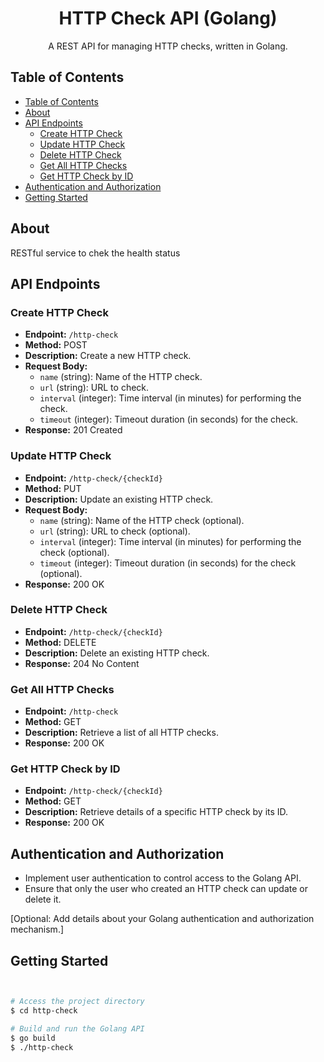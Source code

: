 <div align="center">
  <!-- Your Project Title -->
  <h1 align="center">HTTP Check API (Golang)</h1>

  <!-- Optional: Add a brief description of your API here -->
  <p align="center">A REST API for managing HTTP checks, written in Golang.</p>

</div>
  
## Table of Contents

- [Table of Contents](#table-of-contents)
- [About](#about)
- [API Endpoints](#api-endpoints)
  - [Create HTTP Check](#create-http-check)
  - [Update HTTP Check](#update-http-check)
  - [Delete HTTP Check](#delete-http-check)
  - [Get All HTTP Checks](#get-all-http-checks)
  - [Get HTTP Check by ID](#get-http-check-by-id)
- [Authentication and Authorization](#authentication-and-authorization)
- [Getting Started](#getting-started)

## About

RESTful service to chek the health status

## API Endpoints

### Create HTTP Check

- **Endpoint:** `/http-check`
- **Method:** POST
- **Description:** Create a new HTTP check.
- **Request Body:**
  - `name` (string): Name of the HTTP check.
  - `url` (string): URL to check.
  - `interval` (integer): Time interval (in minutes) for performing the check.
  - `timeout` (integer): Timeout duration (in seconds) for the check.
- **Response:** 201 Created

### Update HTTP Check

- **Endpoint:** `/http-check/{checkId}`
- **Method:** PUT
- **Description:** Update an existing HTTP check.
- **Request Body:**
  - `name` (string): Name of the HTTP check (optional).
  - `url` (string): URL to check (optional).
  - `interval` (integer): Time interval (in minutes) for performing the check (optional).
  - `timeout` (integer): Timeout duration (in seconds) for the check (optional).
- **Response:** 200 OK

### Delete HTTP Check

- **Endpoint:** `/http-check/{checkId}`
- **Method:** DELETE
- **Description:** Delete an existing HTTP check.
- **Response:** 204 No Content

### Get All HTTP Checks

- **Endpoint:** `/http-check`
- **Method:** GET
- **Description:** Retrieve a list of all HTTP checks.
- **Response:** 200 OK

### Get HTTP Check by ID

- **Endpoint:** `/http-check/{checkId}`
- **Method:** GET
- **Description:** Retrieve details of a specific HTTP check by its ID.
- **Response:** 200 OK

## Authentication and Authorization

- Implement user authentication to control access to the Golang API.
- Ensure that only the user who created an HTTP check can update or delete it.

[Optional: Add details about your Golang authentication and authorization mechanism.]

## Getting Started

```bash


# Access the project directory
$ cd http-check

# Build and run the Golang API
$ go build
$ ./http-check
```
